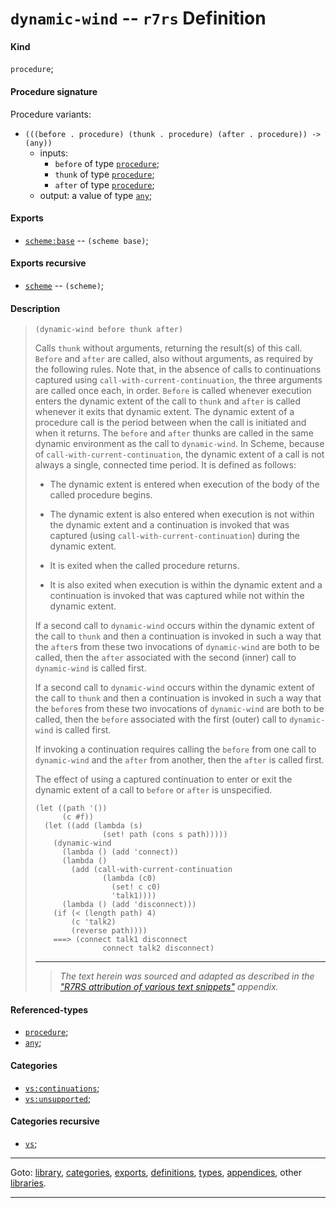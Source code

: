 

<a id='definition__r7rs__dynamic-wind'></a>

# `dynamic-wind` -- `r7rs` Definition


<a id='definition__r7rs__dynamic-wind__kind'></a>

#### Kind

`procedure`;


<a id='definition__r7rs__dynamic-wind__procedure-signature'></a>

#### Procedure signature

Procedure variants:
 * `(((before . procedure) (thunk . procedure) (after . procedure)) -> (any))`
   * inputs:
     * `before` of type [`procedure`](../../r7rs/types/procedure.md#type__r7rs__procedure);
     * `thunk` of type [`procedure`](../../r7rs/types/procedure.md#type__r7rs__procedure);
     * `after` of type [`procedure`](../../r7rs/types/procedure.md#type__r7rs__procedure);
   * output: a value of type [`any`](../../r7rs/types/any.md#type__r7rs__any);


<a id='definition__r7rs__dynamic-wind__exports'></a>

#### Exports

 * [`scheme:base`](../../r7rs/exports/scheme_3a_base.md#export__r7rs__scheme_3a_base) -- `(scheme base)`;


<a id='definition__r7rs__dynamic-wind__exports-recursive'></a>

#### Exports recursive

 * [`scheme`](../../r7rs/exports/scheme.md#export__r7rs__scheme) -- `(scheme)`;


<a id='definition__r7rs__dynamic-wind__description'></a>

#### Description

> ````
> (dynamic-wind before thunk after)
> ````
> 
> 
> Calls `thunk` without arguments, returning the result(s) of this call.
> `Before` and `after` are called, also without arguments, as required
> by the following rules.  Note that, in the absence of calls to continuations
> captured using `call-with-current-continuation`, the three arguments are
> called once each, in order.  `Before` is called whenever execution
> enters the dynamic extent of the call to `thunk` and `after` is called
> whenever it exits that dynamic extent.  The dynamic extent of a procedure
> call is the period between when the call is initiated and when it
> returns.
> The `before` and `after` thunks are called in the same dynamic
> environment as the call to `dynamic-wind`.
> In Scheme, because of `call-with-current-continuation`, the
> dynamic extent of a call is not always a single, connected time period.
> It is defined as follows:
> 
>   * The dynamic extent is entered when execution of the body of the
> called procedure begins.
> 
>   * The dynamic extent is also entered when execution is not within
> the dynamic extent and a continuation is invoked that was captured
> (using `call-with-current-continuation`) during the dynamic extent.
> 
>   * It is exited when the called procedure returns.
> 
>   * It is also exited when execution is within the dynamic extent and
> a continuation is invoked that was captured while not within the
> dynamic extent.
> 
> If a second call to `dynamic-wind` occurs within the dynamic extent of the
> call to `thunk` and then a continuation is invoked in such a way that the
> `after`s from these two invocations of `dynamic-wind` are both to be
> called, then the `after` associated with the second (inner) call to
> `dynamic-wind` is called first.
> 
> If a second call to `dynamic-wind` occurs within the dynamic extent of the
> call to `thunk` and then a continuation is invoked in such a way that the
> `before`s from these two invocations of `dynamic-wind` are both to be
> called, then the `before` associated with the first (outer) call to
> `dynamic-wind` is called first.
> 
> If invoking a continuation requires calling the `before` from one call
> to `dynamic-wind` and the `after` from another, then the `after`
> is called first.
> 
> The effect of using a captured continuation to enter or exit the dynamic
> extent of a call to `before` or `after` is unspecified.
> 
> ````
> (let ((path '())
>       (c #f))
>   (let ((add (lambda (s)
>                (set! path (cons s path)))))
>     (dynamic-wind
>       (lambda () (add 'connect))
>       (lambda ()
>         (add (call-with-current-continuation
>                (lambda (c0)
>                  (set! c c0)
>                  'talk1))))
>       (lambda () (add 'disconnect)))
>     (if (< (length path) 4)
>         (c 'talk2)
>         (reverse path))))
>     ===> (connect talk1 disconnect
>                connect talk2 disconnect)
> ````
> 
> 
> ----
> > *The text herein was sourced and adapted as described in the ["R7RS attribution of various text snippets"](../../r7rs/appendices/attribution.md#appendix__r7rs__attribution) appendix.*


<a id='definition__r7rs__dynamic-wind__referenced-types'></a>

#### Referenced-types

 * [`procedure`](../../r7rs/types/procedure.md#type__r7rs__procedure);
 * [`any`](../../r7rs/types/any.md#type__r7rs__any);


<a id='definition__r7rs__dynamic-wind__categories'></a>

#### Categories

 * [`vs:continuations`](../../r7rs/categories/vs_3a_continuations.md#category__r7rs__vs_3a_continuations);
 * [`vs:unsupported`](../../r7rs/categories/vs_3a_unsupported.md#category__r7rs__vs_3a_unsupported);


<a id='definition__r7rs__dynamic-wind__categories-recursive'></a>

#### Categories recursive

 * [`vs`](../../r7rs/categories/vs.md#category__r7rs__vs);

----

Goto: [library](../../r7rs/_index.md#library__r7rs), [categories](../../r7rs/categories/_index.md#toc__r7rs__categories), [exports](../../r7rs/exports/_index.md#toc__r7rs__exports), [definitions](../../r7rs/definitions/_index.md#toc__r7rs__definitions), [types](../../r7rs/types/_index.md#toc__r7rs__types), [appendices](../../r7rs/appendices/_index.md#toc__r7rs__appendices), other [libraries](../../_libraries.md#toc__libraries).

----

